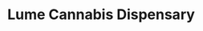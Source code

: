 ---
title: "Lume Cannabis Dispensary"
url: /traverse-city/lume-cannabis-dispensary/
shop: cannabis
---
